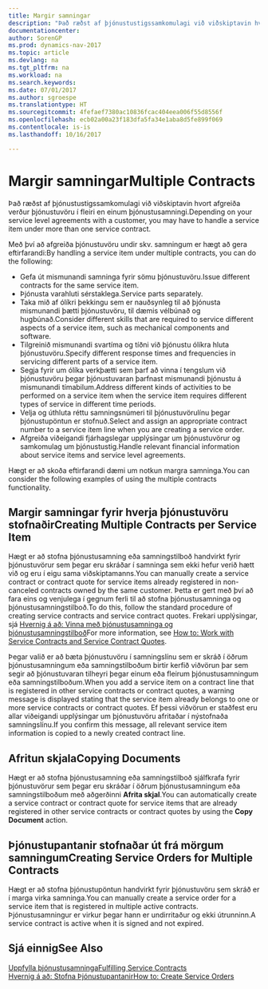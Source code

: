 ```yaml
---
title: Margir samningar
description: "Það ræðst af þjónustustigssamkomulagi við viðskiptavin hvort afgreiða verður þjónustuvöru í fleiri en einum þjónustusamningi."
documentationcenter: 
author: SorenGP
ms.prod: dynamics-nav-2017
ms.topic: article
ms.devlang: na
ms.tgt_pltfrm: na
ms.workload: na
ms.search.keywords: 
ms.date: 07/01/2017
ms.author: sgroespe
ms.translationtype: HT
ms.sourcegitcommit: 4fefaef7380ac10836fcac404eea006f55d8556f
ms.openlocfilehash: ecb02a00a23f183dfa5fa34e1aba8d5fe899f069
ms.contentlocale: is-is
ms.lasthandoff: 10/16/2017

---
```

# <a name="multiple-contracts"></a><span data-ttu-id="a8ea6-103">Margir samningar</span><span class="sxs-lookup"><span data-stu-id="a8ea6-103">Multiple Contracts</span></span>
<span data-ttu-id="a8ea6-104">Það ræðst af þjónustustigssamkomulagi við viðskiptavin hvort afgreiða verður þjónustuvöru í fleiri en einum þjónustusamningi.</span><span class="sxs-lookup"><span data-stu-id="a8ea6-104">Depending on your service level agreements with a customer, you may have to handle a service item under more than one service contract.</span></span>  
  
<span data-ttu-id="a8ea6-105">Með því að afgreiða þjónustuvöru undir skv. samningum er hægt að gera eftirfarandi:</span><span class="sxs-lookup"><span data-stu-id="a8ea6-105">By handling a service item under multiple contracts, you can do the following:</span></span>  
  
* <span data-ttu-id="a8ea6-106">Gefa út mismunandi samninga fyrir sömu þjónustuvöru.</span><span class="sxs-lookup"><span data-stu-id="a8ea6-106">Issue different contracts for the same service item.</span></span>  
* <span data-ttu-id="a8ea6-107">Þjónusta varahluti sérstaklega.</span><span class="sxs-lookup"><span data-stu-id="a8ea6-107">Service parts separately.</span></span>  
* <span data-ttu-id="a8ea6-108">Taka mið af ólíkri þekkingu sem er nauðsynleg til að þjónusta mismunandi þætti þjónustuvöru, til dæmis vélbúnað og hugbúnað.</span><span class="sxs-lookup"><span data-stu-id="a8ea6-108">Consider different skills that are required to service different aspects of a service item, such as mechanical components and software.</span></span>  
* <span data-ttu-id="a8ea6-109">Tilgreinið mismunandi svartíma og tíðni við þjónustu ólíkra hluta þjónustuvöru.</span><span class="sxs-lookup"><span data-stu-id="a8ea6-109">Specify different response times and frequencies in servicing different parts of a service item.</span></span>  
* <span data-ttu-id="a8ea6-110">Segja fyrir um ólíka verkþætti sem þarf að vinna í tengslum við þjónustuvöru þegar þjónustuvaran þarfnast mismunandi þjónustu á mismunandi tímabilum.</span><span class="sxs-lookup"><span data-stu-id="a8ea6-110">Address different kinds of activities to be performed on a service item when the service item requires different types of service in different time periods.</span></span>  
* <span data-ttu-id="a8ea6-111">Velja og úthluta réttu samningsnúmeri til þjónustuvörulínu þegar þjónustupöntun er stofnuð.</span><span class="sxs-lookup"><span data-stu-id="a8ea6-111">Select and assign an appropriate contract number to a service item line when you are creating a service order.</span></span>  
* <span data-ttu-id="a8ea6-112">Afgreiða viðeigandi fjárhagslegar upplýsingar um þjónustuvörur og samkomulag um þjónustustig.</span><span class="sxs-lookup"><span data-stu-id="a8ea6-112">Handle relevant financial information about service items and service level agreements.</span></span>  
  
<span data-ttu-id="a8ea6-113">Hægt er að skoða eftirfarandi dæmi um notkun margra samninga.</span><span class="sxs-lookup"><span data-stu-id="a8ea6-113">You can consider the following examples of using the multiple contracts functionality.</span></span>  
  
## <a name="creating-multiple-contracts-per-service-item"></a><span data-ttu-id="a8ea6-114">Margir samningar fyrir hverja þjónustuvöru stofnaðir</span><span class="sxs-lookup"><span data-stu-id="a8ea6-114">Creating Multiple Contracts per Service Item</span></span>  
<span data-ttu-id="a8ea6-115">Hægt er að stofna þjónustusamning eða samningstilboð handvirkt fyrir þjónustuvörur sem þegar eru skráðar í samninga sem ekki hefur verið hætt við og eru í eigu sama viðskiptamanns.</span><span class="sxs-lookup"><span data-stu-id="a8ea6-115">You can manually create a service contract or contract quote for service items already registered in non-canceled contracts owned by the same customer.</span></span> <span data-ttu-id="a8ea6-116">Þetta er gert með því að fara eins og venjulega í gegnum  ferli til að stofna þjónustusamninga og þjónustusamningstilboð.</span><span class="sxs-lookup"><span data-stu-id="a8ea6-116">To do this, follow the standard procedure of creating service contracts and service contract quotes.</span></span> <span data-ttu-id="a8ea6-117">Frekari upplýsingar, sjá [Hvernig á að: Vinna með þjónustusamninga og þjónustusamningstilboð](service-how-to-create-service-contracts-and-service-contract-quotes.md)</span><span class="sxs-lookup"><span data-stu-id="a8ea6-117">For more information, see [How to: Work with Service Contracts and Service Contract Quotes](service-how-to-create-service-contracts-and-service-contract-quotes.md).</span></span>  
  
<span data-ttu-id="a8ea6-118">Þegar valið er að bæta þjónustuvöru í samningslínu sem er skráð í öðrum þjónustusamningum eða samningstilboðum birtir kerfið viðvörun þar sem segir að þjónustuvaran tilheyri þegar einum eða fleirum þjónustusamningum eða samningstilboðum.</span><span class="sxs-lookup"><span data-stu-id="a8ea6-118">When you add a service item on a contract line that is registered in other service contracts or contract quotes, a warning message is displayed stating that the service item already belongs to one or more service contracts or contract quotes.</span></span> <span data-ttu-id="a8ea6-119">Ef þessi viðvörun er staðfest eru allar viðeigandi upplýsingar um þjónustuvöru afritaðar í nýstofnaða samningslínu.</span><span class="sxs-lookup"><span data-stu-id="a8ea6-119">If you confirm this message, all relevant service item information is copied to a newly created contract line.</span></span>  
  
## <a name="copying-documents"></a><span data-ttu-id="a8ea6-120">Afritun skjala</span><span class="sxs-lookup"><span data-stu-id="a8ea6-120">Copying Documents</span></span>  
<span data-ttu-id="a8ea6-121">Hægt er að stofna þjónustusamning eða samningstilboð sjálfkrafa fyrir þjónustuvörur sem þegar eru skráðar í öðrum þjónustusamningum eða samningstilboðum með aðgerðinni **Afrita skjal**.</span><span class="sxs-lookup"><span data-stu-id="a8ea6-121">You can automatically create a service contract or contract quote for service items that are already registered in other service contracts or contract quotes by using the **Copy Document** action.</span></span>  
  
## <a name="creating-service-orders-for-multiple-contracts"></a><span data-ttu-id="a8ea6-122">Þjónustupantanir stofnaðar út frá mörgum samningum</span><span class="sxs-lookup"><span data-stu-id="a8ea6-122">Creating Service Orders for Multiple Contracts</span></span>  
<span data-ttu-id="a8ea6-123">Hægt er að stofna þjónustupöntun handvirkt fyrir þjónustuvöru sem skráð er í marga virka samninga.</span><span class="sxs-lookup"><span data-stu-id="a8ea6-123">You can manually create a service order for a service item that is registered in multiple active contracts.</span></span> <span data-ttu-id="a8ea6-124">Þjónustusamningur er virkur þegar hann er undirritaður og ekki útrunninn.</span><span class="sxs-lookup"><span data-stu-id="a8ea6-124">A service contract is active when it is signed and not expired.</span></span>  
  
## <a name="see-also"></a><span data-ttu-id="a8ea6-125">Sjá einnig</span><span class="sxs-lookup"><span data-stu-id="a8ea6-125">See Also</span></span>  
[<span data-ttu-id="a8ea6-126">Uppfylla þjónustusamninga</span><span class="sxs-lookup"><span data-stu-id="a8ea6-126">Fulfilling Service Contracts</span></span>](service-fulfill-service-contracts.md)  
[<span data-ttu-id="a8ea6-127">Hvernig á að: Stofna Þjónustupantanir</span><span class="sxs-lookup"><span data-stu-id="a8ea6-127">How to: Create Service Orders</span></span>](service-how-to-create-service-orders.md)  

